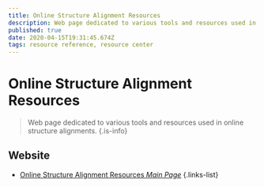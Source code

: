 ```yaml
---
title: Online Structure Alignment Resources
description: Web page dedicated to various tools and resources used in online structure alignments.
published: true
date: 2020-04-15T19:31:45.674Z
tags: resource reference, resource center
---
```


# Online Structure Alignment Resources

> Web page dedicated to various tools and resources used in online structure alignments.
{.is-info}



## Website

- [Online Structure Alignment Resources *Main Page*](http://www.rbvi.ucsf.edu/home/meng/grpmt/structalign.html)
{.links-list}

